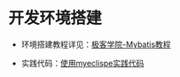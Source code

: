 # 开发环境搭建
 - 环境搭建教程详见：[极客学院-Mybatis教程](http://wiki.jikexueyuan.com/project/mybatis-in-action/environment-to-build.html)

 - 实践代码：[使用myeclispe实践代码](https://github.com/damoncs/Learning-Summary/tree/master/Mybatis/coding/demo-mybatis)